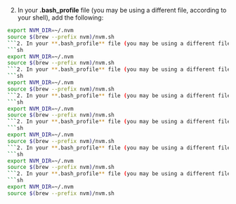 2. In your **.bash_profile** file (you may be using a different file, according to your shell), add the following:

```sh
export NVM_DIR=~/.nvm
source $(brew --prefix nvm)/nvm.sh
```2. In your **.bash_profile** file (you may be using a different file, according to your shell), add the following:
```sh
export NVM_DIR=~/.nvm
source $(brew --prefix nvm)/nvm.sh
```2. In your **.bash_profile** file (you may be using a different file, according to your shell), add the following:
```sh
export NVM_DIR=~/.nvm
source $(brew --prefix nvm)/nvm.sh
```2. In your **.bash_profile** file (you may be using a different file, according to your shell), add the following:
```sh
export NVM_DIR=~/.nvm
source $(brew --prefix nvm)/nvm.sh
```2. In your **.bash_profile** file (you may be using a different file, according to your shell), add the following:
```sh
export NVM_DIR=~/.nvm
source $(brew --prefix nvm)/nvm.sh
```2. In your **.bash_profile** file (you may be using a different file, according to your shell), add the following:
```sh
export NVM_DIR=~/.nvm
source $(brew --prefix nvm)/nvm.sh
```2. In your **.bash_profile** file (you may be using a different file, according to your shell), add the following:
```sh
export NVM_DIR=~/.nvm
source $(brew --prefix nvm)/nvm.sh
```